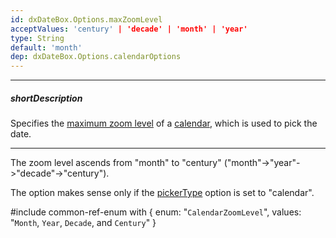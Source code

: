 ```yaml
---
id: dxDateBox.Options.maxZoomLevel
acceptValues: 'century' | 'decade' | 'month' | 'year'
type: String
default: 'month'
dep: dxDateBox.Options.calendarOptions
---
```

---
##### shortDescription
Specifies the [maximum zoom level](/Documentation/ApiReference/UI_Widgets/dxCalendar/Configuration/#maxZoomLevel) of a [calendar](/Documentation/ApiReference/UI_Widgets/dxCalendar/), which is used to pick the date.

---
The zoom level ascends from "month" to "century" ("month"->"year"->"decade"->"century").

The option makes sense only if the [pickerType](/Documentation/ApiReference/UI_Widgets/dxDateBox/Configuration/#pickerType) option is set to "calendar".

#include common-ref-enum with {
    enum: "`CalendarZoomLevel`",
    values: "`Month`, `Year`, `Decade`, and `Century`"
}
